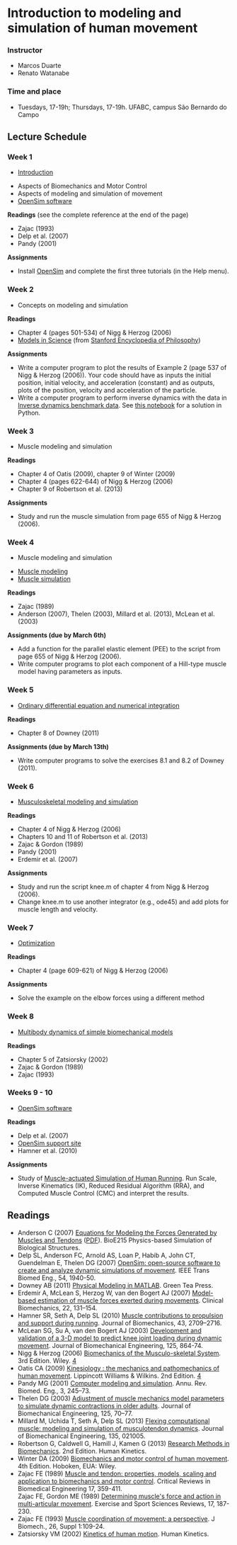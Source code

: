 # Introduction to modeling and simulation of human movement

### Instructor  
- Marcos Duarte
- Renato Watanabe

### Time and place  
- Tuesdays, 17-19h; Thursdays, 17-19h. UFABC, campus São Bernardo do Campo

## Lecture Schedule

### Week 1   
- [Introduction](https://drive.google.com/open?id=0BxbW72zV7WmUTzdzWFgwelVMSW8&authuser=0)
 + Aspects of Biomechanics and Motor Control
 + Aspects of modeling and simulation of movement
 + [OpenSim software](https://simtk.org/home/opensim)

**Readings** (see the complete reference at the end of the page)
 + Zajac (1993)
 + Delp et al. (2007)
 + Pandy (2001)

**Assignments**   
 + Install [OpenSim](https://simtk.org/home/opensim) and complete the first three tutorials (in the Help menu).

### Week 2
- Concepts on modeling and simulation

**Readings**   
 + Chapter 4 (pages 501-534) of Nigg & Herzog (2006)
 + [Models in Science](http://plato.stanford.edu/entries/models-science/) (from [Stanford Encyclopedia of Philosophy](http://plato.stanford.edu/index.html))

**Assignments**   
 + Write a computer program to plot the results of Example 2 (page 537 of Nigg & Herzog (2006)). Your code should have as inputs the initial position, initial velocity, and acceleration (constant) and as outputs, plots of the position, velocity and acceleration of the particle.  
 + Write a computer program to perform inverse dynamics with the data in [Inverse dynamics benchmark data](http://isbweb.org/data/invdyn/index.html). See [this notebook](http://nbviewer.ipython.org/github/demotu/BMC/blob/master/notebooks/GaitAnalysis2D.ipynb) for a solution in Python.
 
### Week 3
- Muscle modeling and simulation   

**Readings**   
 + Chapter 4 of Oatis (2009), chapter 9 of Winter (2009)
 + Chapter 4 (pages 622-644) of Nigg & Herzog (2006)
 + Chapter 9 of Robertson et al. (2013)  

**Assignments**   
 + Study and run the muscle simulation from page 655 of Nigg & Herzog (2006).
 
### Week 4
- Muscle modeling and simulation
 + [Muscle modeling](http://nbviewer.ipython.org/github/demotu/BMC/blob/master/notebooks/MuscleModeling.ipynb)  
 + [Muscle simulation](http://nbviewer.ipython.org/github/demotu/BMC/blob/master/notebooks/MuscleSimulation.ipynb) 
 
**Readings**   
 + Zajac (1989)  
 + Anderson (2007), Thelen (2003), Millard et al. (2013), McLean et al. (2003)

**Assignments (due by March 6th)**
 + Add a function for the parallel elastic element (PEE) to the script from page 655 of Nigg & Herzog (2006).    
 + Write computer programs to plot each component of a Hill-type muscle model having parameters as inputs.
 
### Week 5
- [Ordinary differential equation and numerical integration](http://nbviewer.ipython.org/github/demotu/BMC/blob/master/notebooks/OrdinaryDifferentialEquation.ipynb)

**Readings**   
 + Chapter 8 of Downey (2011)
 
**Assignments (due by March 13th)**   
 + Write computer programs to solve the exercises 8.1 and 8.2 of Downey (2011).
 
### Week 6
- [Musculoskeletal modeling and simulation](http://nbviewer.ipython.org/github/demotu/BMC/blob/master/notebooks/MusculoskeletaModelingSimulation.ipynb)

**Readings**   
 + Chapter 4 of Nigg & Herzog (2006)  
 + Chapters 10 and 11 of Robertson et al. (2013)  
 + Zajac & Gordon (1989)
 + Pandy (2001)  
 + Erdemir et al. (2007)  
 
**Assignments**   
 + Study and run the script knee.m of chapter 4 from Nigg & Herzog (2006).   
 + Change knee.m to use another integrator (e.g., ode45) and add plots for muscle length and velocity.  
 
### Week 7
- [Optimization](http://nbviewer.ipython.org/github/demotu/BMC/blob/master/notebooks/Optimization.ipynb)

**Readings**   
 + Chapter 4 (page 609-621) of Nigg & Herzog (2006)  
 
**Assignments**   
 + Solve the example on the elbow forces using a different method
 
### Week 8
- [Multibody dynamics of simple biomechanical models](http://nbviewer.ipython.org/github/demotu/BMC/blob/master/notebooks/MultibodyDynamics.ipynb)

**Readings**
 + Chapter 5 of Zatsiorsky (2002)
 + Zajac & Gordon (1989)
 + Zajac (1993)

### Weeks 9 - 10
- [OpenSim software](https://simtk.org/home/opensim)   

**Readings**   
 + Delp et al. (2007)
 + [OpenSim support site](http://opensim.stanford.edu/support/index.html)    
 + Hamner et al. (2010)

**Assignments** 
 * Study of [Muscle-actuated Simulation of Human Running](https://simtk.org/home/runningsim). Run Scale, Inverse Kinematics (IK), Reduced Residual Algorithm (RRA), and Computed Muscle Control (CMC) and interpret the results.
 
## Readings

- Anderson C (2007) [Equations for Modeling the Forces Generated by Muscles and Tendons](https://docs.google.com/viewer?url=https%3A%2F%2Fsimtk.org%2Fdocman%2Fview.php%2F124%2F604%2FMuscleAndTendonForcesClayAnderson20070521.doc) ([PDF](https://drive.google.com/open?id=0BxbW72zV7WmUVUh0MldGOGZ6aHc&authuser=0)). BioE215 Physics-based Simulation of Biological Structures.  
- Delp SL, Anderson FC, Arnold AS, Loan P, Habib A, John CT, Guendelman E, Thelen DG (2007) [OpenSim: open-source software to create and analyze dynamic simulations of movement](http://www.ncbi.nlm.nih.gov/pubmed/18018689). IEEE Trans Biomed Eng., 54, 1940-50.   
- Downey AB (2011) [Physical Modeling in MATLAB](http://greenteapress.com/matlab/). Green Tea Press. 
- Erdemir A, McLean S, Herzog W, van den Bogert AJ (2007) [Model-based estimation of muscle forces exerted during movements](http://www.ncbi.nlm.nih.gov/pubmed/17070969). Clinical Biomechanics, 22, 131–154.  
- Hamner SR, Seth A, Delp SL (2010) [Muscle contributions to propulsion and support during running](https://nmbl.stanford.edu/publications/pdf/Hamner2010.pdf). Journal of Biomechanics, 43, 2709–2716.
- McLean SG, Su A, van den Bogert AJ (2003) [Development and validation of a 3-D model to predict knee joint loading during dynamic movement](http://www.ncbi.nlm.nih.gov/pubmed/14986412). Journal of Biomechanical Engineering, 125, 864-74.  
- Nigg & Herzog (2006) [Biomechanics of the Musculo-skeletal System](https://books.google.com.br/books?id=hOIeAQAAIAAJ&dq=editions:ISBN0470017678). 3rd Edition. Wiley. [4](https://drive.google.com/open?id=0BxbW72zV7WmUVlhPYk9NNm5HbTQ&authuser=0)  
- Oatis CA (2009) [Kinesiology : the mechanics and pathomechanics of human movement](https://books.google.com.br/books?id=SqZZSAAACAAJ). Lippincott Williams &​ Wilkins. 2nd Edition. [4](http://downloads.lww.com/wolterskluwer_vitalstream_com/sample-content/9780781774222_Oatis/samples/Oatis_CH04_045-068.pdf)
- Pandy MG (2001) [Computer modeling and simulation](https://drive.google.com/open?id=0BxbW72zV7WmUbXZBR2VRMnF5UTA&authuser=0). Annu. Rev. Biomed. Eng., 3, 245–73.  
- Thelen DG (2003) [Adjustment of muscle mechanics model parameters to simulate dynamic contractions in older adults](http://homepages.cae.wisc.edu/~thelen/pubs/jbme03.pdf). Journal of Biomechanical Engineering, 125, 70–77.  
- Millard M, Uchida T, Seth A, Delp SL (2013) [Flexing computational muscle: modeling and simulation of musculotendon dynamics](http://www.ncbi.nlm.nih.gov/pubmed/23445050). Journal of Biomechanical Engineering, 135, 021005.  
- Robertson G, Caldwell G, Hamill J, Kamen G (2013) [Research Methods in Biomechanics](http://books.google.com.br/books?id=gRn8AAAAQBAJ). 2nd Edition. Human Kinetics.  
- Winter DA (2009) [Biomechanics and motor control of human movement](http://books.google.com.br/books?id=_bFHL08IWfwC). 4th Edition. Hoboken, EUA: Wiley.   
- Zajac FE (1989) [Muscle and tendon: properties, models, scaling and application to biomechanics and motor control](https://drive.google.com/open?id=0BxbW72zV7WmUclNNaTd2TGVndFE&authuser=0). Critical Reviews in Biomedical Engineering 17, 359-411.   
Zajac FE, Gordon ME (1989) [Determining muscle's force and action in multi-articular movement](https://drive.google.com/open?id=0BxbW72zV7WmUcC1zSGpEOUxhWXM&authuser=0). Exercise and Sport Sciences Reviews, 17, 187-230.
- Zajac FE (1993) [Muscle coordination of movement: a perspective](http://e.guigon.free.fr/rsc/article/Zajac93.pdf). J Biomech., 26, Suppl 1:109-24.  
- Zatsiorsky VM (2002) [Kinetics of human motion](http://books.google.com.br/books?id=wp3zt7oF8a0C). Human Kinetics.  

